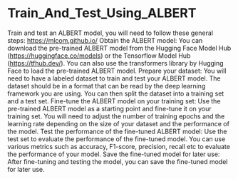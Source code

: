 # Train_And_Test_Using_ALBERT

Train and test an ALBERT model, you will need to follow these general steps: https://mlcom.github.io/
Obtain the ALBERT model: You can download the pre-trained ALBERT model from the Hugging Face Model Hub (https://huggingface.co/models) or the Tensorflow Model Hub (https://tfhub.dev/). You can also use the transformers library by Hugging Face to load the pre-trained ALBERT model.
Prepare your dataset: You will need to have a labeled dataset to train and test your ALBERT model. The dataset should be in a format that can be read by the deep learning framework you are using. You can then split the dataset into a training set and a test set.
Fine-tune the ALBERT model on your training set: Use the pre-trained ALBERT model as a starting point and fine-tune it on your training set. You will need to adjust the number of training epochs and the learning rate depending on the size of your dataset and the performance of the model.
Test the performance of the fine-tuned ALBERT model: Use the test set to evaluate the performance of the fine-tuned model. You can use various metrics such as accuracy, F1-score, precision, recall etc to evaluate the performance of your model.
Save the fine-tuned model for later use: After fine-tuning and testing the model, you can save the fine-tuned model for later use.
